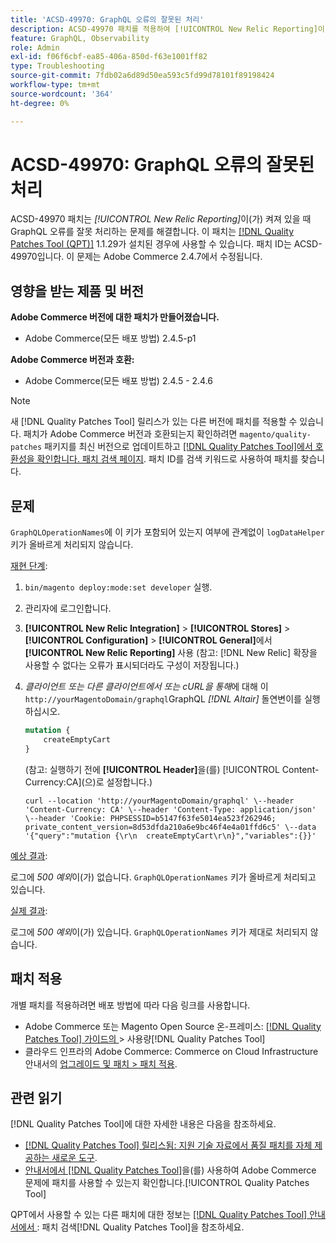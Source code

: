 ```yaml
---
title: 'ACSD-49970: GraphQL 오류의 잘못된 처리'
description: ACSD-49970 패치를 적용하여 [!UICONTROL New Relic Reporting]이(가) 켜져 있을 때 GraphQL 오류를 잘못 처리하는 Adobe Commerce 문제를 해결합니다.
feature: GraphQL, Observability
role: Admin
exl-id: f06f6cbf-ea85-406a-850d-f63e1001ff82
type: Troubleshooting
source-git-commit: 7fdb02a6d89d50ea593c5fd99d78101f89198424
workflow-type: tm+mt
source-wordcount: '364'
ht-degree: 0%

---
```


# ACSD-49970: GraphQL 오류의 잘못된 처리

ACSD-49970 패치는 *[!UICONTROL New Relic Reporting]*&#x200B;이(가) 켜져 있을 때 GraphQL 오류를 잘못 처리하는 문제를 해결합니다. 이 패치는 [[!DNL Quality Patches Tool (QPT)]](https://experienceleague.adobe.com/ko/docs/commerce-operations/tools/quality-patches-tool/quality-patches-tool-to-self-serve-quality-patches) 1.1.29가 설치된 경우에 사용할 수 있습니다. 패치 ID는 ACSD-49970입니다. 이 문제는 Adobe Commerce 2.4.7에서 수정됩니다.

## 영향을 받는 제품 및 버전

**Adobe Commerce 버전에 대한 패치가 만들어졌습니다.**

* Adobe Commerce(모든 배포 방법) 2.4.5-p1

**Adobe Commerce 버전과 호환:**

* Adobe Commerce(모든 배포 방법) 2.4.5 - 2.4.6

>[!NOTE]
>
>새 [!DNL Quality Patches Tool] 릴리스가 있는 다른 버전에 패치를 적용할 수 있습니다. 패치가 Adobe Commerce 버전과 호환되는지 확인하려면 `magento/quality-patches` 패키지를 최신 버전으로 업데이트하고 [[!DNL Quality Patches Tool]에서 호환성을 확인합니다. 패치 검색 페이지](https://experienceleague.adobe.com/tools/commerce-quality-patches/index.html?lang=ko). 패치 ID를 검색 키워드로 사용하여 패치를 찾습니다.

## 문제

`GraphQLOperationNames`에 이 키가 포함되어 있는지 여부에 관계없이 `logDataHelper` 키가 올바르게 처리되지 않습니다.

<u>재현 단계</u>:

1. `bin/magento deploy:mode:set developer` 실행.
1. 관리자에 로그인합니다.
1. **[!UICONTROL New Relic Integration]** > **[!UICONTROL Stores]** > **[!UICONTROL Configuration]** > **[!UICONTROL General]**&#x200B;에서 **[!UICONTROL New Relic Reporting]** 사용
(참고: [!DNL New Relic] 확장을 사용할 수 없다는 오류가 표시되더라도 구성이 저장됩니다.)
1. *클라이언트 또는 다른 클라이언트에서 또는 cURL을 통해*&#x200B;에 대해 이 `http://yourMagentoDomain/graphql`GraphQL *[!DNL Altair]* 돌연변이를 실행하십시오.

   ```GraphQL
   mutation {
       createEmptyCart
   }
   ```

   (참고: 실행하기 전에 **[!UICONTROL Header]**&#x200B;을(를) [!UICONTROL Content-Currency:CA]&#x200B;(으)로 설정합니다.)

   ```cURL
   curl --location 'http://yourMagentoDomain/graphql' \--header 'Content-Currency: CA' \--header 'Content-Type: application/json' \--header 'Cookie: PHPSESSID=b5147f63fe5014ea523f262946; private_content_version=8d53dfda210a6e9bc46f4e4a01ffd6c5' \--data '{"query":"mutation {\r\n  createEmptyCart\r\n}","variables":{}}'
   ```

<u>예상 결과</u>:

로그에 *500 예외*&#x200B;이(가) 없습니다. `GraphQLOperationNames` 키가 올바르게 처리되고 있습니다.

<u>실제 결과</u>:

로그에 *500 예외*&#x200B;이(가) 있습니다. `GraphQLOperationNames` 키가 제대로 처리되지 않습니다.

## 패치 적용

개별 패치를 적용하려면 배포 방법에 따라 다음 링크를 사용합니다.

* Adobe Commerce 또는 Magento Open Source 온-프레미스: [[!DNL Quality Patches Tool]  가이드의 ](/help/tools/quality-patches-tool/usage.md)> 사용량[!DNL Quality Patches Tool]
* 클라우드 인프라의 Adobe Commerce: Commerce on Cloud Infrastructure 안내서의 [업그레이드 및 패치 > 패치 적용](https://experienceleague.adobe.com/docs/commerce-cloud-service/user-guide/develop/upgrade/apply-patches.html?lang=ko).

## 관련 읽기

[!DNL Quality Patches Tool]에 대한 자세한 내용은 다음을 참조하세요.

* [[!DNL Quality Patches Tool] 릴리스됨: 지원 기술 자료에서 품질 패치를 자체 제공하는 새로운 도구](https://experienceleague.adobe.com/ko/docs/commerce-operations/tools/quality-patches-tool/quality-patches-tool-to-self-serve-quality-patches).
* [ 안내서에서  [!DNL Quality Patches Tool]](/help/tools/quality-patches-tool/patches-available-in-qpt/check-patch-for-magento-issue-with-magento-quality-patches.md)을(를) 사용하여 Adobe Commerce 문제에 패치를 사용할 수 있는지 확인합니다.[!UICONTROL Quality Patches Tool]


QPT에서 사용할 수 있는 다른 패치에 대한 정보는 [[!DNL Quality Patches Tool] 안내서에서 ](https://experienceleague.adobe.com/tools/commerce-quality-patches/index.html?lang=ko): 패치 검색[!DNL Quality Patches Tool]을 참조하세요.
